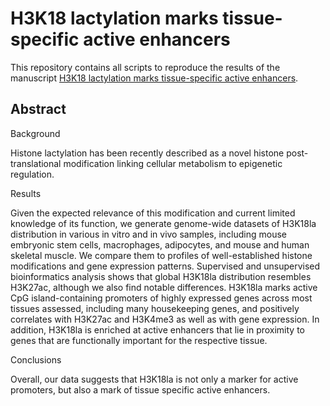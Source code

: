 # H3K18 lactylation marks tissue-specific active enhancers 

This repository contains all scripts to reproduce the results of the manuscript [H3K18 lactylation marks tissue-specific active enhancers](https://genomebiology.biomedcentral.com/articles/10.1186/s13059-022-02775-y). 

Abstract
--------
Background

Histone lactylation has been recently described as a novel histone post-translational modification linking cellular metabolism to epigenetic regulation.

Results

Given the expected relevance of this modification and current limited knowledge of its function, we generate genome-wide datasets of H3K18la distribution in various in vitro and in vivo samples, including mouse embryonic stem cells, macrophages, adipocytes, and mouse and human skeletal muscle. We compare them to profiles of well-established histone modifications and gene expression patterns. Supervised and unsupervised bioinformatics analysis shows that global H3K18la distribution resembles H3K27ac, although we also find notable differences. H3K18la marks active CpG island-containing promoters of highly expressed genes across most tissues assessed, including many housekeeping genes, and positively correlates with H3K27ac and H3K4me3 as well as with gene expression. In addition, H3K18la is enriched at active enhancers that lie in proximity to genes that are functionally important for the respective tissue.

Conclusions

Overall, our data suggests that H3K18la is not only a marker for active promoters, but also a mark of tissue specific active enhancers.
